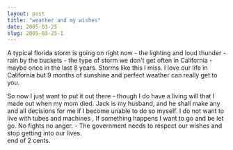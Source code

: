 ```yaml
---
layout: post
title: "weather and my wishes"
date: 2005-03-25
slug: 2005-03-25-1
---
```


A typical florida storm is going on right now - the lighting and loud thunder - rain  by the buckets - the type of storm we don&apos;t get often in California - maybe once in the last 8 years.  Storms like this I miss.  I love our life in California but 9 months of sunshine and perfect weather can really get to you.

So now I just want to put it out there - though I do have a living will that I made out when my mom died.  Jack is my husband, and he shall make any and all decisions for me if I become unable to do so myself.  I do not want to live with tubes and machines , If something happens I want to go and be let go.  No fights no anger. - The government needs to respect our wishes and stop getting into our lives.  
end of 2 cents.
